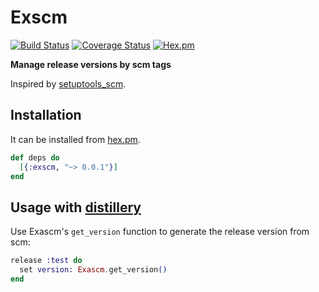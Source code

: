 # Exscm

[![Build Status](https://travis-ci.org/treebee/exscm.svg?branch=master)](https://travis-ci.org/treebee/exscm)
[![Coverage Status](https://coveralls.io/repos/github/treebee/exscm/badge.svg?branch=master)](https://coveralls.io/github/treebee/exscm?branch=master)
[![Hex.pm](https://img.shields.io/hexpm/v/exscm.svg)](https://hex.pm/packages/exscm)

**Manage release versions by scm tags**

Inspired by [setuptools_scm](https://github.com/pypa/setuptools_scm).

## Installation

It can be installed from [hex.pm](https://hex.pm/packages/exscm).

```elixir
def deps do
  [{:exscm, "~> 0.0.1"}]
end
```

## Usage with [distillery](https://hexdocs.pm/distillery/getting-started.html)

Use Exascm's `get_version` function to generate the release version from scm:

```elixir
release :test do
  set version: Exascm.get_version()
end
```

